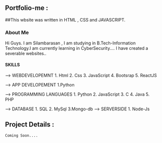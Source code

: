 ## Portfolio-me : 

##This wbsite was written in HTML , CSS and JAVASCRIPT.

### About Me
  Hi Guys. I am Silambarasan , I am studying in B.Tech-Information Technology.I am currently learning in   CyberSecurity....
  I have created a severable websites..

  #### SKILLS
  --> WEBDEVELOPEMNT
            1. Html
            2. Css
            3. JavaScript
            4. Bootsrap
            5. ReactJS
            
  --> APP DEVELOPEMENT
          1.Python

  --> PROGRAMMING LANGUAGES
          1. Python
          2. JavaScript
          3. C
          4. Java
          5. PHP

  --> DATABASE 
          1. SQL
          2. MySql
          3.Mongo-db
  --> SERVERSIDE
          1. Node-Js


## Project Details : 
    Coming Soon....



